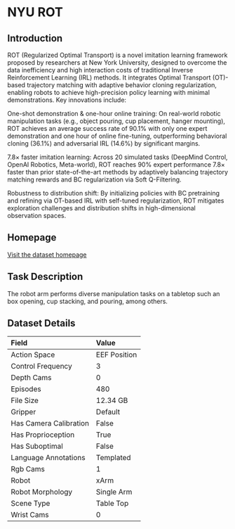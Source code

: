 # NYU ROT


## Introduction

ROT (Regularized Optimal Transport) is a novel imitation learning framework proposed by researchers at New York University, designed to overcome the data inefficiency and high interaction costs of traditional Inverse Reinforcement Learning (IRL) methods. It integrates Optimal Transport (OT)-based trajectory matching with adaptive behavior cloning regularization, enabling robots to achieve high-precision policy learning with minimal demonstrations. Key innovations include:

One-shot demonstration & one-hour online training: On real-world robotic manipulation tasks (e.g., object pouring, cup placement, hanger mounting), ROT achieves an average success rate of 90.1% with only one expert demonstration and one hour of online fine-tuning, outperforming behavioral cloning (36.1%) and adversarial IRL (14.6%) by significant margins.

7.8× faster imitation learning: Across 20 simulated tasks (DeepMind Control, OpenAI Robotics, Meta-world), ROT reaches 90% expert performance 7.8× faster than prior state-of-the-art methods by adaptively balancing trajectory matching rewards and BC regularization via Soft Q-Filtering.

Robustness to distribution shift: By initializing policies with BC pretraining and refining via OT-based IRL with self-tuned regularization, ROT mitigates exploration challenges and distribution shifts in high-dimensional observation spaces.



## Homepage

[Visit the dataset homepage](https://rot-robot.github.io/)


## Task Description

The robot arm performs diverse manipulation tasks on a tabletop such an box opening, cup stacking, and pouring, among others.


## Dataset Details

| Field                            | Value                    |
|:---------------------------------|:-------------------------|
| Action Space                     | EEF Position           |
| Control Frequency                     | 3           |
| Depth Cams                     | 0           |
| Episodes                     | 480           |
| File Size                     |  12.34 GB           |
| Gripper                     | Default           |
| Has Camera Calibration                     | False           |
| Has Proprioception                     | True           |
| Has Suboptimal                     | False           |
| Language Annotations                     | Templated           |
| Rgb Cams                     | 1           |
| Robot                     | xArm           |
| Robot Morphology                     | Single Arm           |
| Scene Type                     | Table Top           |
| Wrist Cams                     | 0           |


